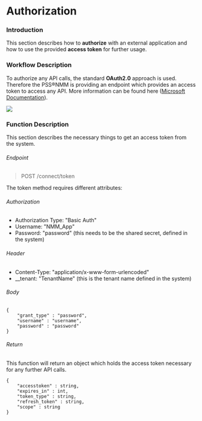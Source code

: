 # Authorization

### Introduction
This section describes how to **authorize** with an external application and how to use the provided **access token** for further usage.

### Workflow Description
To authorize any API calls, the standard **OAuth2.0** approach is used. Therefore the PSS®NMM is providing an endpoint which provides an access token to access any API. More information can be found here ([Microsoft Documentation](https://docs.microsoft.com/en-us/azure/active-directory/develop/v2-oauth2-auth-code-flow)).

![](/Images/Authorization.PNG)

### Function Description 
This section describes the necessary things to get an access token from the system.

###### Endpoint
> POST /connect/token

The token method requires different attributes:
###### Authorization
- Authorization Type: "Basic Auth"
- Username: "NMM_App"
- Password: "password" (this needs to be the shared secret, defined in the system)

###### Header
- Content-Type: "application/x-www-form-urlencoded"
- __tenant: "TenantName" (this is the tenant name defined in the system)

###### Body
    {
        "grant_type" : "password",
        "username" : "username",
        "password" : "password"
    }

###### Return
This function will return an object which holds the access token necessary for any further API calls.

    {
        "accesstoken" : string,
        "expires_in" : int,
        "token_type" : string,
        "refresh_token" : string,
        "scope" : string
    }

